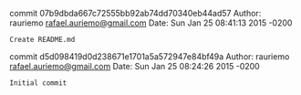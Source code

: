 commit 07b9dbda667c72555bb92ab74dd70340eb44ad57
Author: rauriemo <rafael.auriemo@gmail.com>
Date:   Sun Jan 25 08:41:13 2015 -0200

    Create README.md

commit d5d098419d0d238671e1701a5a572947e84bf49a
Author: rauriemo <rafael.auriemo@gmail.com>
Date:   Sun Jan 25 08:24:26 2015 -0200

    Initial commit
